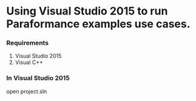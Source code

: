 # Using Visual Studio 2015 to run Paraformance examples use cases.

### Requirements
1. Visual Studio 2015
2. Visual C++

### In Visual Studio 2015
open project.sln
